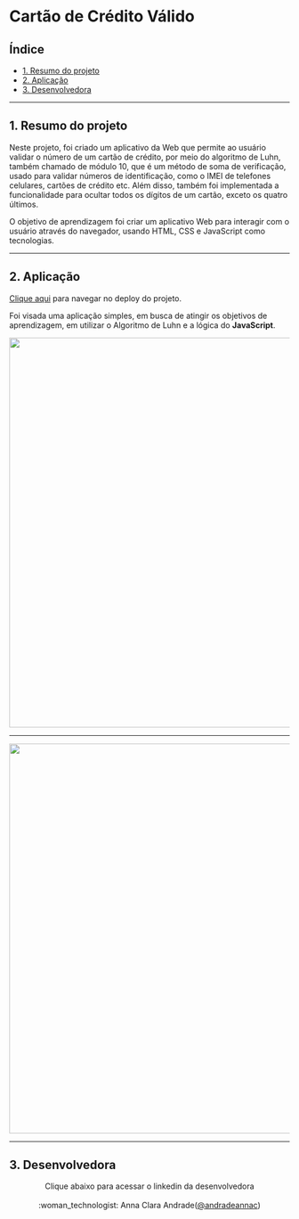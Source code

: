# Cartão de Crédito Válido

## Índice

* [1. Resumo do projeto](#1-resumo-do-projeto)
* [2. Aplicação](#2-Aplicação)
* [3. Desenvolvedora](#3-Desenvolvedora)

***

## 1. Resumo do projeto

Neste projeto, foi criado um aplicativo da Web que permite ao usuário validar o número de um cartão de crédito, por meio do algoritmo de Luhn, também chamado de módulo 10, que é um método de soma de verificação, usado para validar números de identificação, como o IMEI de telefones celulares, cartões de crédito etc. Além disso, também foi implementada a funcionalidade para ocultar todos os dígitos de um cartão, exceto os quatro últimos.

O objetivo de aprendizagem foi criar um aplicativo Web para interagir com o usuário através do navegador, usando HTML, CSS e JavaScript como tecnologias.

***

## 2. Aplicação

<a href="https://andradeannac.github.io/SAP008-card-validation/src/index.html">Clique aqui</a> para navegar no deploy do projeto. 

Foi visada uma aplicação simples, em busca de atingir os objetivos de aprendizagem, em utilizar o Algoritmo de Luhn e a lógica do **JavaScript**.

<div align="center">
<img src="https://user-images.githubusercontent.com/109049321/209707382-a1ff8bad-5430-4850-bdc3-e823de9c7a13.png" width="700px"/>
  
***
  
<img src="https://user-images.githubusercontent.com/109049321/209707385-94a6b5fe-9c57-4dfd-ace9-71842ad57f84.png" width="700px"/>
</div>

***

## 3. Desenvolvedora
<div align="center">
Clique abaixo para acessar o linkedin da desenvolvedora <br><br>
:woman_technologist: Anna Clara Andrade(<a href="https://www.linkedin.com/in/andradeannac">@andradeannac</a>)
</div>
